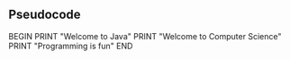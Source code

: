 ## Pseudocode

BEGIN
    PRINT "Welcome to Java"
    PRINT "Welcome to Computer Science"
    PRINT "Programming is fun"
END